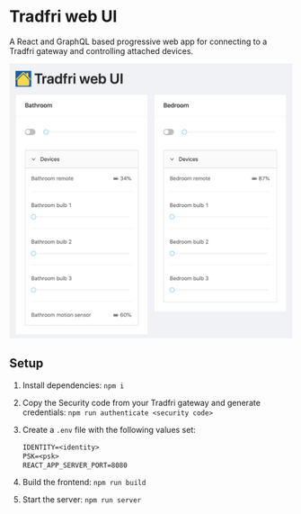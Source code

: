 # Tradfri web UI

A React and GraphQL based progressive web app for connecting to a Tradfri gateway and controlling attached devices.

<img src="./screenshot.png" alt="screenshot" />

## Setup

1. Install dependencies: `npm i`
2. Copy the Security code from your Tradfri gateway and generate credentials: `npm run authenticate <security code>`
3. Create a `.env` file with the following values set:

   ```dotenv
   IDENTITY=<identity>
   PSK=<psk>
   REACT_APP_SERVER_PORT=8080
   ```

4. Build the frontend: `npm run build`
5. Start the server: `npm run server`
